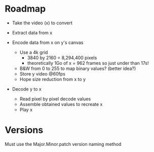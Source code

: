 # Roadmap

- Take the video (x) to convert
- Extract data from x
- Encode data from x on y's canvas
    - Use a 4k grid 
        - 3840 by 2160 = 8,294,400 pixels
        - theoretically 1Go of x = 962 frames so just under than 17s!
    - B&W from 0 to 255 to map binary values? (better idea?)
    - Store y video @60fps
    - Hope size reduction from x to y

- Decode y to x
    - Read pixel by pixel decode values
    - Assemble obtained values to recreate x
    - Play x

# Versions

Must use the Major.Minor.patch version naming method
